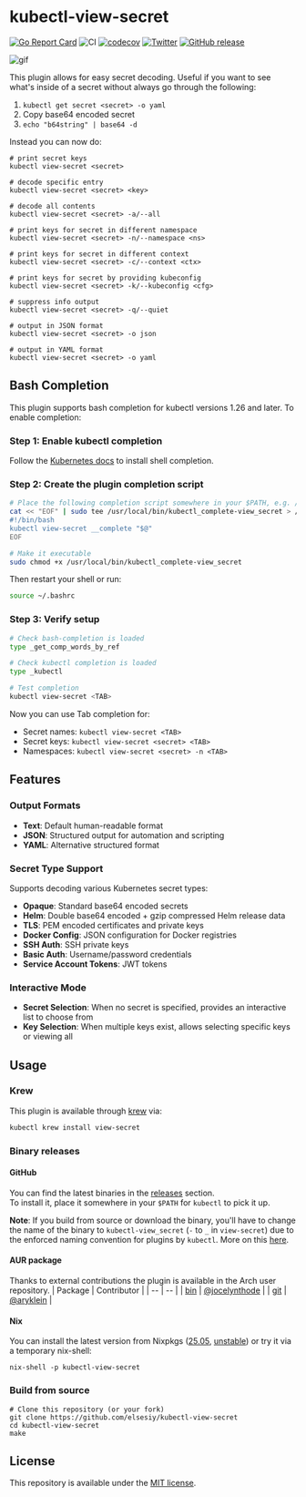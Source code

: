 # kubectl-view-secret

[![Go Report Card](https://goreportcard.com/badge/github.com/elsesiy/kubectl-view-secret)](https://goreportcard.com/report/github.com/elsesiy/kubectl-view-secret)
![CI](https://github.com/elsesiy/kubectl-view-secret/actions/workflows/ci.yml/badge.svg)
[![codecov](https://codecov.io/github/elsesiy/kubectl-view-secret/graph/badge.svg?token=RODJX5GLDB)](https://codecov.io/github/elsesiy/kubectl-view-secret)
[![Twitter](https://img.shields.io/badge/twitter-@elsesiy-blue.svg)](http://twitter.com/elsesiy)
[![GitHub release](https://img.shields.io/github/release/elsesiy/kubectl-view-secret.svg)](https://github.com/elsesiy/kubectl-view-secret/releases)

![gif](./media/view-secret.gif)

This plugin allows for easy secret decoding. Useful if you want to see what's inside of a secret without always go through the following:

1. `kubectl get secret <secret> -o yaml`
2. Copy base64 encoded secret
3. `echo "b64string" | base64 -d`

Instead you can now do:

    # print secret keys
    kubectl view-secret <secret>
    
    # decode specific entry
    kubectl view-secret <secret> <key>
    
    # decode all contents
    kubectl view-secret <secret> -a/--all
    
    # print keys for secret in different namespace
    kubectl view-secret <secret> -n/--namespace <ns>

    # print keys for secret in different context
    kubectl view-secret <secret> -c/--context <ctx>

    # print keys for secret by providing kubeconfig
    kubectl view-secret <secret> -k/--kubeconfig <cfg>

    # suppress info output
    kubectl view-secret <secret> -q/--quiet

    # output in JSON format
    kubectl view-secret <secret> -o json

    # output in YAML format
    kubectl view-secret <secret> -o yaml

## Bash Completion

This plugin supports bash completion for kubectl versions 1.26 and later. To enable completion:

### Step 1: Enable kubectl completion

Follow the [Kubernetes docs](https://kubernetes.io/docs/tasks/tools/install-kubectl-macos/#optional-kubectl-configurations-and-plugins) to install shell completion.

### Step 2: Create the plugin completion script
```bash
# Place the following completion script somewhere in your $PATH, e.g. /usr/local/bin in this context
cat << "EOF" | sudo tee /usr/local/bin/kubectl_complete-view_secret > /dev/null
#!/bin/bash
kubectl view-secret __complete "$@"
EOF

# Make it executable
sudo chmod +x /usr/local/bin/kubectl_complete-view_secret
```

Then restart your shell or run:
```bash
source ~/.bashrc
```

### Step 3: Verify setup
```bash
# Check bash-completion is loaded
type _get_comp_words_by_ref

# Check kubectl completion is loaded
type _kubectl

# Test completion
kubectl view-secret <TAB>
```

Now you can use Tab completion for:
- Secret names: `kubectl view-secret <TAB>`
- Secret keys: `kubectl view-secret <secret> <TAB>`
- Namespaces: `kubectl view-secret <secret> -n <TAB>`

## Features

### Output Formats
- **Text**: Default human-readable format
- **JSON**: Structured output for automation and scripting
- **YAML**: Alternative structured format

### Secret Type Support
Supports decoding various Kubernetes secret types:
- **Opaque**: Standard base64 encoded secrets
- **Helm**: Double base64 encoded + gzip compressed Helm release data
- **TLS**: PEM encoded certificates and private keys
- **Docker Config**: JSON configuration for Docker registries
- **SSH Auth**: SSH private keys
- **Basic Auth**: Username/password credentials
- **Service Account Tokens**: JWT tokens

### Interactive Mode
- **Secret Selection**: When no secret is specified, provides an interactive list to choose from
- **Key Selection**: When multiple keys exist, allows selecting specific keys or viewing all

## Usage

### Krew

This plugin is available through [krew](https://krew.dev) via:

```sh
kubectl krew install view-secret
```

### Binary releases

#### GitHub
You can find the latest binaries in the [releases](https://github.com/elsesiy/kubectl-view-secret/releases) section.  
To install it, place it somewhere in your `$PATH` for `kubectl` to pick it up.

**Note**: If you build from source or download the binary, you'll have to change the name of the binary to `kubectl-view_secret` (`-` to `_` in `view-secret`)
due to the enforced naming convention for plugins by `kubectl`. More on this [here](https://kubernetes.io/docs/tasks/extend-kubectl/kubectl-plugins/#naming-a-plugin).

#### AUR package
Thanks to external contributions the plugin is available in the Arch user repository.
| Package | Contributor |
| -- | -- |
| [bin](https://aur.archlinux.org/packages/kubectl-view-secret-bin) | [@jocelynthode](https://github.com/jocelynthode) |
| [git](https://aur.archlinux.org/packages/kubectl-view-secret-git) | [@aryklein](https://github.com/aryklein) |

#### Nix
You can install the latest version from Nixpkgs ([25.05](https://search.nixos.org/packages?channel=25.05&show=kubectl-view-secret&from=0&size=50&sort=relevance&type=packages&query=kubectl-view-secret), [unstable](https://search.nixos.org/packages?channel=unstable&show=kubectl-view-secret&from=0&size=50&sort=relevance&type=packages&query=kubectl-view-secret)) or try it via a temporary nix-shell:

```
nix-shell -p kubectl-view-secret
```

### Build from source

    # Clone this repository (or your fork)
    git clone https://github.com/elsesiy/kubectl-view-secret
    cd kubectl-view-secret
    make

## License

This repository is available under the [MIT license](https://choosealicense.com/licenses/mit/).

